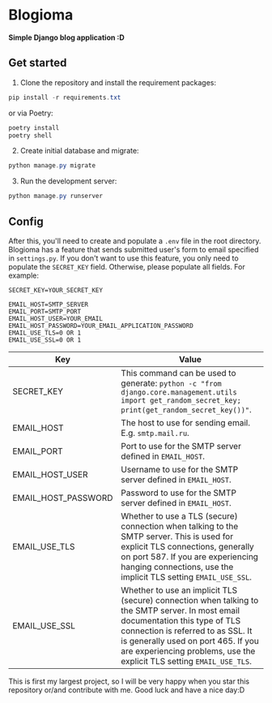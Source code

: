 # Blogioma

**Simple Django blog application :D**

## Get started

1. Clone the repository and install the requirement packages:

```powershell
pip install -r requirements.txt
```

or via Poetry:

```powershell
poetry install
poetry shell
```

2. Create initial database and migrate:

```powershell
python manage.py migrate
```

3. Run the development server:

```powershell
python manage.py runserver
```


## Config

After this, you'll need to create and populate a `.env` file in the root directory. Blogioma has a feature that sends submitted user's form to email specified in `settings.py`. If you don't want to use this feature, you only need to populate the `SECRET_KEY` field. Otherwise, please populate all fields. For example:

```properties
SECRET_KEY=YOUR_SECRET_KEY

EMAIL_HOST=SMTP_SERVER
EMAIL_PORT=SMTP_PORT
EMAIL_HOST_USER=YOUR_EMAIL
EMAIL_HOST_PASSWORD=YOUR_EMAIL_APPLICATION_PASSWORD
EMAIL_USE_TLS=0 OR 1
EMAIL_USE_SSL=0 OR 1
```

| Key                  | Value                                                                                                                                               |
| -------------------- | --------------------------------------------------------------------------------------------------------------------------------------------------- |
| SECRET_KEY           | This command can be used to generate: `python -c "from django.core.management.utils import get_random_secret_key; print(get_random_secret_key())"`. |
| EMAIL_HOST           | The host to use for sending email. E.g. `smtp.mail.ru`.                                                                                             |
| EMAIL_PORT           | Port to use for the SMTP server defined in `EMAIL_HOST`.                                                                                            |
| EMAIL_HOST_USER      | Username to use for the SMTP server defined in `EMAIL_HOST`.                                                                                        |
| EMAIL_HOST_PASSWORD  | Password to use for the SMTP server defined in `EMAIL_HOST`.                                                                                        |
| EMAIL_USE_TLS        | Whether to use a TLS (secure) connection when talking to the SMTP server. This is used for explicit TLS connections, generally on port 587. If you are experiencing hanging connections, use the implicit TLS setting `EMAIL_USE_SSL`. |
| EMAIL_USE_SSL        | Whether to use an implicit TLS (secure) connection when talking to the SMTP server. In most email documentation this type of TLS connection is referred to as SSL. It is generally used on port 465. If you are experiencing problems, use the explicit TLS setting `EMAIL_USE_TLS`. |



This is first my largest project, so I will be very happy when you star this repository or/and contribute with me. Good luck and have a nice day:D
